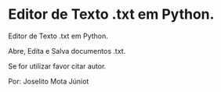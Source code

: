 # Editor de Texto .txt em Python.

Editor de Texto .txt em Python.

Abre, Edita e Salva documentos .txt.

Se for utilizar favor citar autor.

Por: Joselito Mota Júniot
